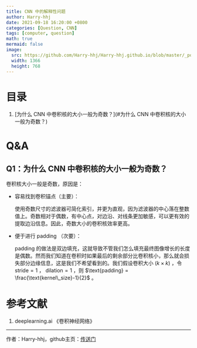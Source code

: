 ```yaml
---
title: CNN 中的解释性问题
author: Harry-hhj
date: 2021-09-18 16:20:00 +0800
categories: [Question, CNN]
tags: [computer, question]
math: true
mermaid: false
image:
  src: https://github.com/Harry-hhj/Harry-hhj.github.io/blob/master/_posts/2021-09-18-Interpretative-Questions-in-CNN.assets/sea.jpg?raw=true
  width: 1366
  height: 768
---
```




# 目录

1.   [为什么 CNN 中卷积核的大小一般为奇数？](#为什么 CNN 中卷积核的大小一般为奇数？)



# Q&A

## <span id="为什么 CNN 中卷积核的大小一般为奇数？">Q1：为什么 CNN 中卷积核的大小一般为奇数？</span>

卷积核大小一般是奇数，原因是：

-   容易找到卷积锚点（主要）：

    使用奇数尺寸的滤波器可简化索引，并更为直观，因为滤波器的中心落在整数值上。奇数相对于偶数，有中心点，对边沿、对线条更加敏感，可以更有效的提取边沿信息。因此，奇数大小的卷积核效率更高。

-   便于进行 padding （次要）：

    padding 的做法是双边填充，这就导致不管我们怎么填充最终图像增长的长度是偶数。然而我们知道在卷积时如果最后的剩余部分比卷积核小，那么就会损失部分边缘信息，这是我们不希望看到的。我们假设卷积大小 $(k \times k)$ ，令 $\text{stride}=1$ ， $\text{dilation}=1$ ，则 $\text{padding} = \frac{\text{kernel\_size}-1}{2}$ 。





# 参考文献

1.   deeplearning.ai 《卷积神经网络》



-----

作者：Harry-hhj，github主页：[传送门](https://github.com/Harry-hhj)

